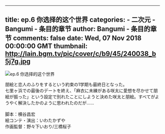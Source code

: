 
---
title: ep.6 你选择的这个世界
categories: 
    - 二次元
    - Bangumi - 条目的章节
author: Bangumi - 条目的章节
comments: false
date: Wed, 07 Nov 2018 00:00:00 GMT
thumbnail: http://lain.bgm.tv/pic/cover/c/b9/45/240038_b5j7g.jpg
---

<div>   
<img src="http://lain.bgm.tv/pic/cover/c/b9/45/240038_b5j7g.jpg" alt="ep.6 你选择的这个世界" referrerpolicy="no-referrer"><p>朋絵と恋人のふりをするという約束の1学期も最終日となった。
<br>七里ヶ浜での最後のデートを終え、「麻衣に未練がある咲太に愛想を尽かせて朋絵が振った」という設定で別れたことにしようと決めた咲太と朋絵。すべてがようやく解決したかのように思われたのだが……
<br>
<br>脚本：横谷昌宏
<br>絵コンテ・演出：いわたかずや
<br>作画監督：野々下いおり/三橋桜子</p>  
</div>
            